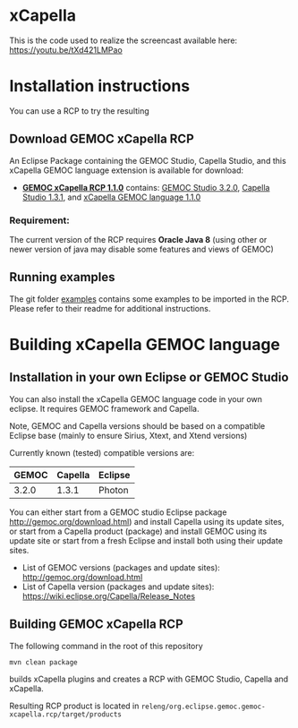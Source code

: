 # xCapella

This is the code used to realize the screencast available here: https://youtu.be/tXd421LMPao


# Installation instructions

You can use a RCP to try the resulting 

## Download GEMOC xCapella RCP

An Eclipse Package containing the GEMOC Studio, Capella Studio, and this xCapella GEMOC language extension is available for download:
 
-  **[GEMOC xCapella RCP 1.1.0](http://gemoc.irisa.fr/pub/studio/gemoc_xcapella_1_1_0/)** contains: 
   [GEMOC Studio 3.2.0](http://gemoc.org/studio_releases/eclipse_package/updatesite/2020/06/16/V3.2.0.html), 
   [Capella Studio 1.3.1](https://github.com/eclipse/capella/releases/tag/v1.3.1), and 
   [xCapella GEMOC language 1.1.0](https://github.com/gemoc/xCapella/releases/tag/1.1.0)

### Requirement:

The current version of the RCP requires **Oracle Java 8**  (using other or newer version of java may disable some features and views of GEMOC) 

## Running examples

The git folder [examples](https://github.com/gemoc/xCapella/tree/master/examples) contains some examples to be imported in the RCP. 
Please refer to their readme for additional instructions.

# Building xCapella GEMOC language

## Installation in your own Eclipse or GEMOC Studio

You can also install the xCapella GEMOC language code in your own eclipse. It requires GEMOC framework and Capella.

Note, GEMOC and Capella versions should be based on a compatible Eclipse base (mainly to ensure Sirius, Xtext, and Xtend versions)  

Currently known (tested) compatible versions are:

| GEMOC         | Capella        | Eclipse       |
| :------------ | :------------- | ------------- |
| 3.2.0         | 1.3.1          | Photon        |


You can either start from a GEMOC studio Eclipse package http://gemoc.org/download.html) and install Capella using its update sites, or start from a Capella product (package) and install GEMOC using its update site
or start from a fresh Eclipse and install both using their update sites.

- List of GEMOC versions (packages and update sites): http://gemoc.org/download.html
- List of Capella version (packages and update sites): https://wiki.eclipse.org/Capella/Release_Notes

## Building GEMOC xCapella RCP

The following command in the root of this repository
```sh
mvn clean package
```
builds xCapella plugins and creates a RCP with GEMOC Studio, Capella and xCapella.

Resulting RCP product is located in `releng/org.eclipse.gemoc.gemoc-xcapella.rcp/target/products`

